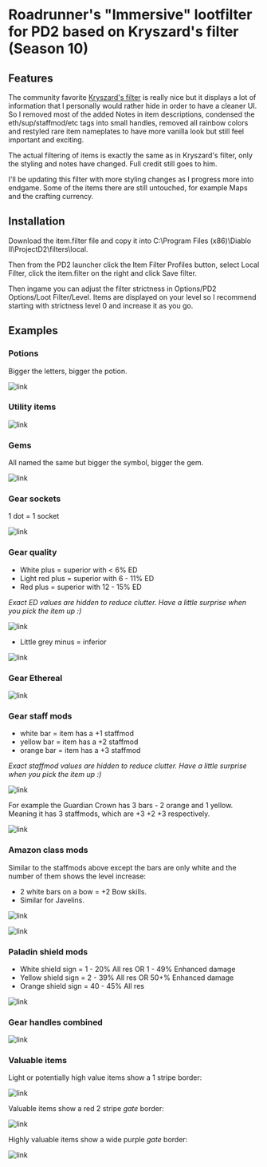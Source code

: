 # Roadrunner's "Immersive" lootfilter for PD2 based on Kryszard's filter (Season 10)

## Features
The community favorite [Kryszard's filter](https://github.com/Kryszard-POD/Kryszard-s-PD2-Loot-Filter/tree/main) is really nice but it displays a lot of information that I personally would rather hide in order to have a cleaner UI. So I removed most of the added Notes in item descriptions, condensed the eth/sup/staffmod/etc tags into small handles, removed all rainbow colors and restyled rare item nameplates to have more vanilla look but still feel important and exciting. 

The actual filtering of items is exactly the same as in Kryszard's filter, only the styling and notes have changed. Full credit still goes to him.

I'll be updating this filter with more styling changes as I progress more into endgame. Some of the items there are still untouched, for example Maps and the crafting currency.

## Installation
Download the item.filter file and copy it into C:\Program Files (x86)\Diablo II\ProjectD2\filters\local.

Then from the PD2 launcher click the Item Filter Profiles button, select Local Filter, click the item.filter on the right and click Save filter.

Then ingame you can adjust the filter strictness in Options/PD2 Options/Loot Filter/Level. Items are displayed on your level so I recommend starting with strictness level 0 and increase it as you go. 
## Examples

### Potions
Bigger the letters, bigger the potion.

![link](https://i.imgur.com/DPEPLcG.png)

### Utility items

![link](https://i.imgur.com/bdTWLZg.png)

### Gems
All named the same but bigger the symbol, bigger the gem.

![link](https://i.imgur.com/vwllPdx.png)

### Gear sockets
1 dot = 1 socket

![link](https://i.imgur.com/X39FlbO.png)

### Gear quality
 - White plus = superior with < 6% ED
 - Light red plus = superior with 6 - 11% ED
 - Red plus = superior with 12 - 15% ED

 <i>Exact ED values are hidden to reduce clutter. Have a little surprise when you pick the item up :)</i> 

![link](https://i.imgur.com/8dRns6B.png)
 - Little grey minus = inferior

![link](https://i.imgur.com/xezMRw5.png)

### Gear Ethereal

![link](https://i.imgur.com/cLprgn3.png)

### Gear staff mods

 - white bar = item has a +1 staffmod
 - yellow bar = item has a +2 staffmod
 - orange bar = item has a +3 staffmod

 <i>Exact staffmod values are hidden to reduce clutter. Have a little surprise when you pick the item up :)</i>

![link](https://i.imgur.com/rF8rLSE.png)

For example the Guardian Crown has 3 bars - 2 orange and 1 yellow. Meaning it has 3 staffmods, which are +3 +2 +3 respectively.

![link](https://i.imgur.com/S1Nhbhp.png)

### Amazon class mods
Similar to the staffmods above except the bars are only white and the number of them shows the level increase: 
 - 2 white bars on a bow = +2 Bow skills. 
 - Similar for Javelins.

![link](https://i.imgur.com/R5xC3Yy.png)

![link](https://i.imgur.com/eZuq7WK.png)

### Paladin shield mods
 - White shield sign = 1 - 20% All res OR 1 - 49% Enhanced damage 
 - Yellow shield sign = 2 - 39% All res OR 50+% Enhanced damage 
 - Orange shield sign = 40 - 45% All res

![link](https://i.imgur.com/BfcR7KZ.png)

### Gear handles combined

![link](https://i.imgur.com/18eFxfB.png)

### Valuable items

Light or potentially high value items show a 1 stripe border:

![link](https://i.imgur.com/kirIILt.png)

Valuable items show a red 2 stripe <i>gate</i> border:

![link](https://i.imgur.com/8e4yjVw.png)

Highly valuable items show a wide purple <i>gate</i> border:

![link](https://i.imgur.com/wpOnWIZ.png)

